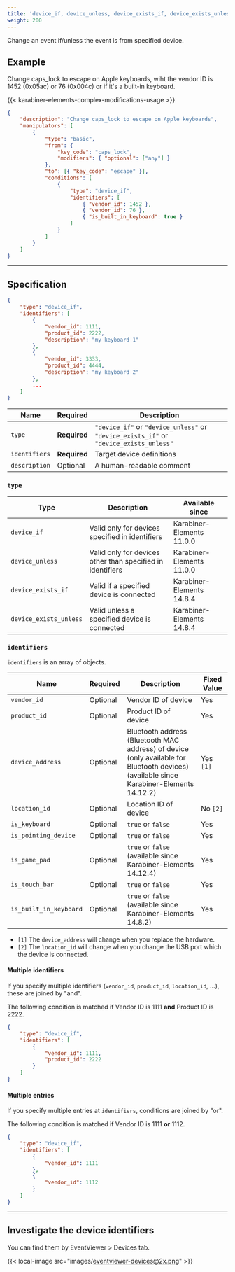 ```yaml
---
title: 'device_if, device_unless, device_exists_if, device_exists_unless'
weight: 200
---
```


Change an event if/unless the event is from specified device.

## Example

Change caps_lock to escape on Apple keyboards, wiht the vendor ID is 1452 (0x05ac) or 76 (0x004c) or if it's a built-in keyboard.

{{< karabiner-elements-complex-modifications-usage >}}

```json
{
    "description": "Change caps_lock to escape on Apple keyboards",
    "manipulators": [
        {
            "type": "basic",
            "from": {
                "key_code": "caps_lock",
                "modifiers": { "optional": ["any"] }
            },
            "to": [{ "key_code": "escape" }],
            "conditions": [
                {
                    "type": "device_if",
                    "identifiers": [
                        { "vendor_id": 1452 },
                        { "vendor_id": 76 },
                        { "is_built_in_keyboard": true }
                    ]
                }
            ]
        }
    ]
}
```

---

## Specification

```json
{
    "type": "device_if",
    "identifiers": [
        {
            "vendor_id": 1111,
            "product_id": 2222,
            "description": "my keyboard 1"
        },
        {
            "vendor_id": 3333,
            "product_id": 4444,
            "description": "my keyboard 2"
        },
        ...
    ]
}
```

| Name          | Required     | Description                                                                            |
| ------------- | ------------ | -------------------------------------------------------------------------------------- |
| `type`        | **Required** | `"device_if"` or `"device_unless"` or `"device_exists_if"` or `"device_exists_unless"` |
| `identifiers` | **Required** | Target device definitions                                                              |
| `description` | Optional     | A human-readable comment                                                               |

### `type`

| Type                   | Description                                                | Available since           |
| ---------------------- | ---------------------------------------------------------- | ------------------------- |
| `device_if`            | Valid only for devices specified in identifiers            | Karabiner-Elements 11.0.0 |
| `device_unless`        | Valid only for devices other than specified in identifiers | Karabiner-Elements 11.0.0 |
| `device_exists_if`     | Valid if a specified device is connected                   | Karabiner-Elements 14.8.4 |
| `device_exists_unless` | Valid unless a specified device is connected               | Karabiner-Elements 14.8.4 |

### `identifiers`

`identifiers` is an array of objects.

| Name                   | Required | Description                                                                                                                                         | Fixed Value |
| ---------------------- | -------- | --------------------------------------------------------------------------------------------------------------------------------------------------- | ----------- |
| `vendor_id`            | Optional | Vendor ID of device                                                                                                                                 | Yes         |
| `product_id`           | Optional | Product ID of device                                                                                                                                | Yes         |
| `device_address`       | Optional | Bluetooth address (Bluetooth MAC address) of device <br />(only available for Bluetooth devices) <br />(available since Karabiner-Elements 14.12.2) | Yes `[1]`   |
| `location_id`          | Optional | Location ID of device                                                                                                                               | No `[2]`    |
| `is_keyboard`          | Optional | `true` or `false`                                                                                                                                   | Yes         |
| `is_pointing_device`   | Optional | `true` or `false`                                                                                                                                   | Yes         |
| `is_game_pad`          | Optional | `true` or `false`<br />(available since Karabiner-Elements 14.12.4)                                                                                 | Yes         |
| `is_touch_bar`         | Optional | `true` or `false`                                                                                                                                   | Yes         |
| `is_built_in_keyboard` | Optional | `true` or `false`<br />(available since Karabiner-Elements 14.8.2)                                                                                  | Yes         |

-   `[1]` The `device_address` will change when you replace the hardware.
-   `[2]` The `location_id` will change when you change the USB port which the device is connected.

#### Multiple identifiers

If you specify multiple identifiers (`vendor_id`, `product_id`, `location_id`, ...), these are joined by "and".

The following condition is matched if Vendor ID is 1111 **and** Product ID is 2222.

```json
{
    "type": "device_if",
    "identifiers": [
        {
            "vendor_id": 1111,
            "product_id": 2222
        }
    ]
}
```

#### Multiple entries

If you specify multiple entries at `identifiers`, conditions are joined by "or".

The following condition is matched if Vendor ID is 1111 **or** 1112.

```json
{
    "type": "device_if",
    "identifiers": [
        {
            "vendor_id": 1111
        },
        {
            "vendor_id": 1112
        }
    ]
}
```

---

## Investigate the device identifiers

You can find them by EventViewer > Devices tab.

{{< local-image src="images/eventviewer-devices@2x.png" >}}
